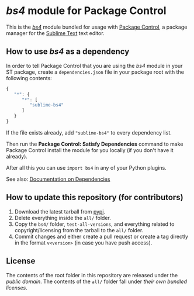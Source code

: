 # *bs4* module for Package Control


This is the *[bs4][]* module
bundled for usage with [Package Control][],
a package manager
for the [Sublime Text][] text editor.


## How to use *bs4* as a dependency

In order to tell Package Control
that you are using the *bs4* module
in your ST package,
create a `dependencies.json` file
in your package root
with the following contents:

```js
{
   "*": {
      "*": [
         "sublime-bs4"
      ]
   }
}
```

If the file exists already,
add `"sublime-bs4"` to every dependency list.

Then run the **Package Control: Satisfy Dependencies** command
to make Package Control
install the module for you locally
(if you don't have it already).

After all this
you can use `import bs4`
in any of your Python plugins.

See also:
[Documentation on Dependencies](https://packagecontrol.io/docs/dependencies)


## How to update this repository (for contributors)

1. Download the latest tarball
   from [pypi][].
2. Delete everything inside the `all/` folder.
3. Copy the `bs4/` folder,
   `test-all-versions`,
   and everything related to copyright/licensing
   from the tarball
   to the `all/` folder.
4. Commit changes
   and either create a pull request
   or create a tag directly
   in the format `v<version>`
   (in case you have push access).


## License

The contents of the root folder
in this repository
are released
under the *public domain*.
The contents of the `all/` folder
fall under *their own bundled licenses*.


[bs4]: http://www.crummy.com/software/BeautifulSoup/bs4/doc/
[Package Control]: http://packagecontrol.io/
[Sublime Text]: http://sublimetext.com/
[pypi]: https://pypi.python.org/pypi/beautifulsoup4